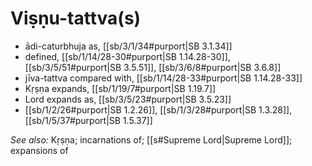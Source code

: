 # Viṣṇu-tattva(s)

* ādi-caturbhuja as, [[sb/3/1/34#purport|SB 3.1.34]]
* defined, [[sb/1/14/28-30#purport|SB 1.14.28-30]], [[sb/3/5/51#purport|SB 3.5.51]], [[sb/3/6/8#purport|SB 3.6.8]]
* jīva-tattva compared with, [[sb/1/14/28-33#purport|SB 1.14.28-33]]
* Kṛṣṇa expands, [[sb/1/19/7#purport|SB 1.19.7]]
* Lord expands as, [[sb/3/5/23#purport|SB 3.5.23]]
*  [[sb/1/2/26#purport|SB 1.2.26]], [[sb/1/3/28#purport|SB 1.3.28]], [[sb/1/5/37#purport|SB 1.5.37]]

*See also:* Kṛṣṇa; incarnations of; [[s#Supreme Lord|Supreme Lord]]; expansions of

